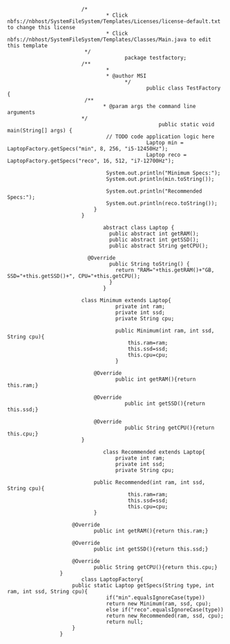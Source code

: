                             /*
                                    * Click nbfs://nbhost/SystemFileSystem/Templates/Licenses/license-default.txt to change this license
                                    * Click nbfs://nbhost/SystemFileSystem/Templates/Classes/Main.java to edit this template
                             */
                                          package testfactory;
                            /**
                                    *
                                    * @author MSI
                                          */
                                                 public class TestFactory {
                             /**
                                   * @param args the command line arguments
                            */
                                                     public static void main(String[] args) {
                                    // TODO code application logic here
                                                 Laptop min = LaptopFactory.getSpecs("min", 8, 256, "i5-12450Hz");
                                                 Laptop reco = LaptopFactory.getSpecs("reco", 16, 512, "i7-12700Hz");
        
                                    System.out.println("Minimum Specs:");
                                    System.out.println(min.toString());
        
                                    System.out.println("Recommended Specs:");
                                    System.out.println(reco.toString());
                                }    
                            }

                                   abstract class Laptop {
                                     public abstract int getRAM();
                                     public abstract int getSSD();
                                     public abstract String getCPU();

                              @Override
                                     public String toString() {
                                       return "RAM="+this.getRAM()+"GB, SSD="+this.getSSD()+", CPU="+this.getCPU();
                                     }  
                                   }

                            class Minimum extends Laptop{
                                       private int ram;
                                       private int ssd;
                                       private String cpu;
    
                                       public Minimum(int ram, int ssd, String cpu){
                                           this.ram=ram;
                                           this.ssd=ssd;
                                           this.cpu=cpu;
                                       }
    
                                @Override
                                       public int getRAM(){return this.ram;}
    
                                @Override
                                          public int getSSD(){return this.ssd;}
    
                                @Override
                                          public String getCPU(){return this.cpu;}
                            }

                                   class Recommended extends Laptop{
                                       private int ram;
                                       private int ssd;
                                       private String cpu;
    
                                public Recommended(int ram, int ssd, String cpu){
                                           this.ram=ram;
                                           this.ssd=ssd;
                                           this.cpu=cpu;
                                }
    
                         @Override
                                public int getRAM(){return this.ram;}
    
                         @Override
                                public int getSSD(){return this.ssd;}
    
                         @Override
                                public String getCPU(){return this.cpu;}
                     }
                            class LaptopFactory{    
                         public static Laptop getSpecs(String type, int ram, int ssd, String cpu){
                                    if("min".equalsIgnoreCase(type))
                                    return new Minimum(ram, ssd, cpu);
                                    else if("reco".equalsIgnoreCase(type))
                                    return new Recommended(ram, ssd, cpu);
                                    return null;
                         }
                     }
